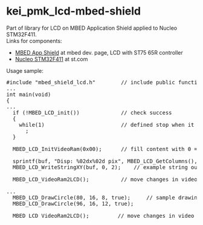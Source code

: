 # kei_pmk_lcd-mbed-shield
Part of library for LCD on MBED Application Shield applied to Nucleo STM32F411.<br />
Links for components:
<ul>
  <li><a href="https://os.mbed.com/components/mbed-Application-Shield/">MBED App Shield</a> at mbed dev. page, LCD with ST75
65R controller</li>
  <li><a href="http://www.st.com/content/st_com/en/products/evaluation-tools/product-evaluation-tools/mcu-eval-tools/stm32-mcu-eval-tools/stm32-mcu-nucleo/nucleo-f411re.html">Nucleo STM32F411</a> at st.com</li>
</ul>

Usage sample:
<pre>
#include "mbed_shield_lcd.h"        // include public functions
...
int main(void)
{
...
  if (!MBED_LCD_init())             // check success
  {
    while(1)                        // defined stop when it fails
      ;
  }

  MBED_LCD_InitVideoRam(0x00);      // fill content with 0 = clear memory buffer

  sprintf(buf, "Disp: %02dx%02d pix", MBED_LCD_GetColumns(), MBED_LCD_GetRows());
  MBED_LCD_WriteStringXY(buf, 0, 2);    // example string output

  MBED_LCD_VideoRam2LCD();          // move changes in video buffer to LCD

...
  MBED_LCD_DrawCircle(80, 16, 8, true);     // sample drawing
  MBED_LCD_DrawCircle(96, 16, 12, true);

  MBED_LCD_VideoRam2LCD();         // move changes in video buffer to LCD
</pre>
